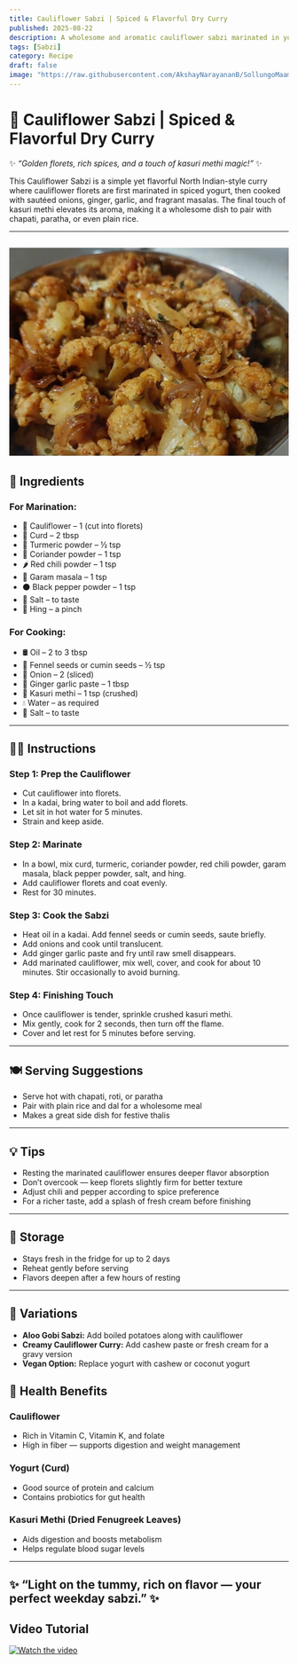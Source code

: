 ```yaml
---
title: Cauliflower Sabzi | Spiced & Flavorful Dry Curry  
published: 2025-08-22  
description: A wholesome and aromatic cauliflower sabzi marinated in yogurt and Indian spices, sautéed with onions, and finished with kasuri methi — perfect with roti or rice.  
tags: [Sabzi]  
category: Recipe  
draft: false  
image: "https://raw.githubusercontent.com/AkshayNarayananB/SollungoMaami/master/images/cauliflowersabzi.png"  
---
```


# 🥦 Cauliflower Sabzi | Spiced & Flavorful Dry Curry  

✨ *“Golden florets, rich spices, and a touch of kasuri methi magic!”* ✨  

This Cauliflower Sabzi is a simple yet flavorful North Indian-style curry where cauliflower florets are first marinated in spiced yogurt, then cooked with sautéed onions, ginger, garlic, and fragrant masalas. The final touch of kasuri methi elevates its aroma, making it a wholesome dish to pair with chapati, paratha, or even plain rice.  

---
![cauliflowersabzi](https://raw.githubusercontent.com/AkshayNarayananB/SollungoMaami/master/images/cauliflowersabzi.png)  
---

## 🛒 Ingredients  

### For Marination:  
- 🥦 Cauliflower – 1 (cut into florets)  
- 🥛 Curd – 2 tbsp  
- 🌼 Turmeric powder – ½ tsp  
- 🌿 Coriander powder – 1 tsp  
- 🌶️ Red chili powder – 1 tsp  
- 🌰 Garam masala – 1 tsp  
- ⚫ Black pepper powder – 1 tsp  
- 🧂 Salt – to taste  
- 🌸 Hing – a pinch  

### For Cooking:  
- 🛢️ Oil – 2 to 3 tbsp  
- 🌱 Fennel seeds or cumin seeds – ½ tsp  
- 🧅 Onion – 2 (sliced)  
- 🧄 Ginger garlic paste – 1 tbsp  
- 🌿 Kasuri methi – 1 tsp (crushed)  
- 💧 Water – as required  
- 🧂 Salt – to taste  

---

## 👩‍🍳 Instructions  

### Step 1: Prep the Cauliflower  
- Cut cauliflower into florets.  
- In a kadai, bring water to boil and add florets.  
- Let sit in hot water for 5 minutes.  
- Strain and keep aside.  

### Step 2: Marinate  
- In a bowl, mix curd, turmeric, coriander powder, red chili powder, garam masala, black pepper powder, salt, and hing.  
- Add cauliflower florets and coat evenly.  
- Rest for 30 minutes.  

### Step 3: Cook the Sabzi  
- Heat oil in a kadai. Add fennel seeds or cumin seeds, saute briefly.  
- Add onions and cook until translucent.  
- Add ginger garlic paste and fry until raw smell disappears.  
- Add marinated cauliflower, mix well, cover, and cook for about 10 minutes. Stir occasionally to avoid burning.  

### Step 4: Finishing Touch  
- Once cauliflower is tender, sprinkle crushed kasuri methi.  
- Mix gently, cook for 2 seconds, then turn off the flame.  
- Cover and let rest for 5 minutes before serving.  

---

## 🍽️ Serving Suggestions  

- Serve hot with chapati, roti, or paratha  
- Pair with plain rice and dal for a wholesome meal  
- Makes a great side dish for festive thalis  

---

## 💡 Tips  

- Resting the marinated cauliflower ensures deeper flavor absorption  
- Don’t overcook — keep florets slightly firm for better texture  
- Adjust chili and pepper according to spice preference  
- For a richer taste, add a splash of fresh cream before finishing  

---

## 🧊 Storage  

- Stays fresh in the fridge for up to 2 days  
- Reheat gently before serving  
- Flavors deepen after a few hours of resting  

---

## 🔄 Variations  

- **Aloo Gobi Sabzi:** Add boiled potatoes along with cauliflower  
- **Creamy Cauliflower Curry:** Add cashew paste or fresh cream for a gravy version  
- **Vegan Option:** Replace yogurt with cashew or coconut yogurt  

## 🌿 Health Benefits  

### Cauliflower  
- Rich in Vitamin C, Vitamin K, and folate  
- High in fiber — supports digestion and weight management  


### Yogurt (Curd)  
- Good source of protein and calcium  
- Contains probiotics for gut health  

### Kasuri Methi (Dried Fenugreek Leaves)  
- Aids digestion and boosts metabolism  
- Helps regulate blood sugar levels  

---
✨ “Light on the tummy, rich on flavor — your perfect weekday sabzi.” ✨
---
## Video Tutorial

[![Watch the video](https://img.youtube.com/vi/VIDEO_ID/0.jpg)](https://youtu.be/_HIkOxSQI98?si=X1FAWzRTu-0mgwZS)
